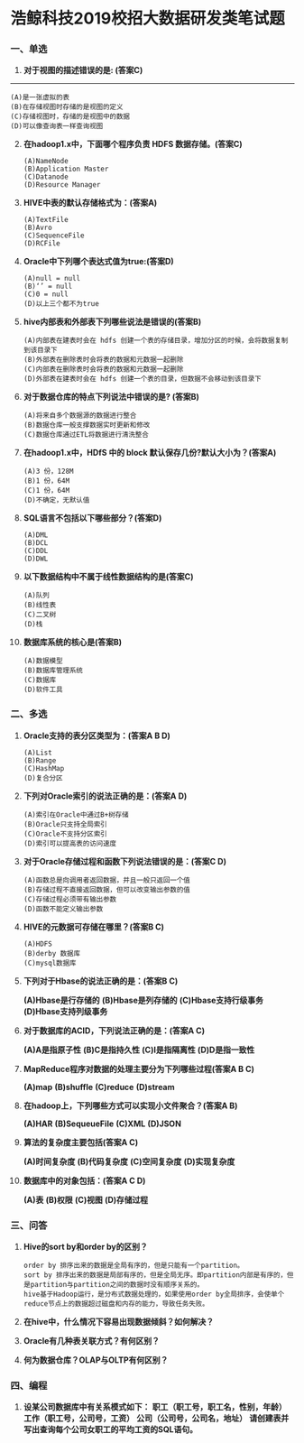 # **浩鲸科技2019校招大数据研发类笔试题**

### **一、单选**

1. **对于视图的描述错误的是:	(答案C)**
   
****
   
   ```
   (A)是一张虚拟的表	
   (B)在存储视图时存储的是视图的定义 
   (C)存储视图时，存储的是视图中的数据	
   (D)可以像查询表一样查询视图
```
   

   
2. **在hadoop1.x中，下面哪个程序负责 HDFS 数据存储。(答案C)**

   ```
   (A)NameNode
   (B)Application Master
   (C)Datanode
   (D)Resource Manager
   ```

   

3. **HIVE中表的默认存储格式为：(答案A)**

   ```
   (A)TextFile
   (B)Avro
   (C)SequenceFile
   (D)RCFile
   ```

   

4. **Oracle中下列哪个表达式值为true:(答案D)**

   ```
   (A)null = null
   (B)‘’ = null
   (C)0 = null
   (D)以上三个都不为true
   ```

   

5. **hive内部表和外部表下列哪些说法是错误的(答案B)**

   ```
   (A)内部表在建表时会在 hdfs 创建一个表的存储目录，增加分区的时候，会将数据复制到该目录下
   (B)外部表在删除表时会将表的数据和元数据一起删除
   (C)内部表在删除表时会将表的数据和元数据一起删除
   (D)外部表在建表时会在 hdfs 创建一个表的目录，但数据不会移动到该目录下
   ```

   

6. **对于数据仓库的特点下列说法中错误的是? (答案B)**

   ```
   (A)将来自多个数据源的数据进行整合
   (B)数据仓库一般支撑数据实时更新和修改
   (C)数据仓库通过ETL将数据进行清洗整合
   ```

7. **在hadoop1.x中，HDfS 中的 block 默认保存几份?默认大小为？(答案A)**

   ```
   (A)3 份，128M
   (B)1 份，64M
   (C)1 份，64M
   (D)不确定，无默认值
   ```

   

8. **SQL语言不包括以下哪些部分？(答案D)**

   

   ```
   (A)DML
   (B)DCL
   (C)DDL
   (D)DWL
   ```

   

9. **以下数据结构中不属于线性数据结构的是(答案C)**

   ```
   (A)队列
   (B)线性表
   (C)二叉树
   (D)栈
   ```

   

10. **数据库系统的核心是(答案B)**

    ```
    (A)数据模型
    (B)数据库管理系统
    (C)数据库
    (D)软件工具
    ```

### **二、多选**

1. **Oracle支持的表分区类型为：(答案A B D)**

   ```
   (A)List
   (B)Range
   (C)HashMap
   (D)复合分区
   ```

   

2. **下列对Oracle索引的说法正确的是：(答案A  D)**

   ```
   (A)索引在Oracle中通过B+树存储
   (B)Oracle只支持全局索引
   (C)Oracle不支持分区索引
   (D)索引可以提高表的访问速度
   ```

   

3. **对于Oracle存储过程和函数下列说法错误的是：(答案C  D)**

   ```
   (A)函数总是向调用者返回数据，并且一般只返回一个值
   (B)存储过程不直接返回数据，但可以改变输出参数的值
   (C)存储过程必须带有输出参数
   (D)函数不能定义输出参数
   ```

   

4. **HIVE的元数据可存储在哪里？(答案B C)**

   ```
   (A)HDFS
   (B)derby 数据库
   (C)mysql数据库
   ```

   

5. **下列对于Hbase的说法正确的是：(答案B C)**

   **(A)Hbase是行存储的**
   **(B)Hbase是列存储的**
   **(C)Hbase支持行级事务**
   **(D)Hbase支持列级事务**

6. **对于数据库的ACID，下列说法正确的是：(答案A C)**

   **(A)A是指原子性**
   **(B)C是指持久性**
   **(C)I是指隔离性**
   **(D)D是指一致性**

7. **MapReduce程序对数据的处理主要分为下列哪些过程(答案A B C)**

   **(A)map**
   **(B)shuffle**
   **(C)reduce**
   **(D)stream**

8. **在hadoop上，下列哪些方式可以实现小文件聚合？(答案A B)**

   **(A)HAR**
   **(B)SequeueFile**
   **(C)XML**
   **(D)JSON**

9. **算法的复杂度主要包括(答案A C)**

   **(A)时间复杂度**
   **(B)代码复杂度**
   **(C)空间复杂度**
   **(D)实现复杂度**

10. **数据库中的对象包括：(答案A C D)**

    **(A)表**
    **(B)权限**
    **(C)视图**
    **(D)存储过程**

### **三、问答**

1. **Hive的sort by和order by的区别？**

   ```
   order by 排序出来的数据是全局有序的，但是只能有一个partition。
   sort by 排序出来的数据是局部有序的，但是全局无序。即partition内部是有序的，但是partition与partition之间的数据时没有顺序关系的。
   hive基于Hadoop运行，是分布式数据处理的，如果使用order by全局排序，会使单个reduce节点上的数据超过磁盘和内存的能力，导致任务失败。
   ```

   

2. **在hive中，什么情况下容易出现数据倾斜？如何解决？**

3. **Oracle有几种表关联方式？有何区别？**

   

4. **何为数据仓库？OLAP与OLTP有何区别？**

### **四、编程**

1. **设某公司数据库中有关系模式如下：**
     **职工（职工号，职工名，性别，年龄）**
     **工作（职工号，公司号，工资）**
     **公司（公司号，公司名，地址）**
   **请创建表并写出查询每个公司女职工的平均工资的SQL语句。**

   









